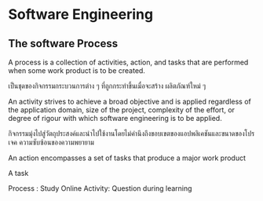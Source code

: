 # Software Engineering

## The software Process

A process is a collection of activities, action, and tasks that are performed when some work product is to be created.

เป็นชุดของกิจกรรมกระบวนการต่าง ๆ ที่ถูกกระทำขึ้นเมื่อจะสร้าง ผลิตภัณฑ์ใหม่ ๆ

An activity strives to achieve a broad objective and is applied regardless of the application domain, size of the project, complexity of the effort, or degree of rigour with which software engineering is to be applied.

กิจกรรมมุ่งไปสู่วัตถุประสงค์และนำไปใช้งานโดยไม่คำนึงถึงขอบเขตของแอปพลิเคชันและขนาดของโปรเจค ความซับซ้อนของความพยายาม 

An action encompasses a set of tasks that produce a major work product

A task 


Process : Study Online
Activity: Question during learning
